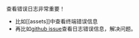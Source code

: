 查看错误日志非常重要！
- 比如[[assets]]中查看终端错误信息
- 再比如[github issue](https://github.com/microsoft/debugpy/issues/102)查看日志错误信息，解决问题。